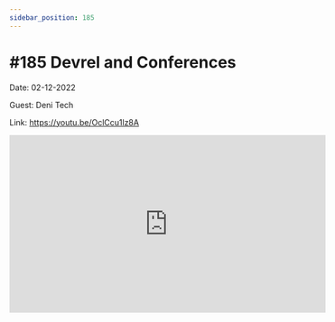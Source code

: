 ```yaml
---
sidebar_position: 185
---
```


# #185 Devrel and Conferences

Date: 02-12-2022

Guest: Deni Tech

Link: https://youtu.be/OclCcu1lz8A

<iframe width="560" height="315" src="https://www.youtube.com/embed/OclCcu1lz8A" title="YouTube video player" frameborder="0" allow="accelerometer; autoplay; clipboard-write; encrypted-media; gyroscope; picture-in-picture; web-share" allowfullscreen></iframe>